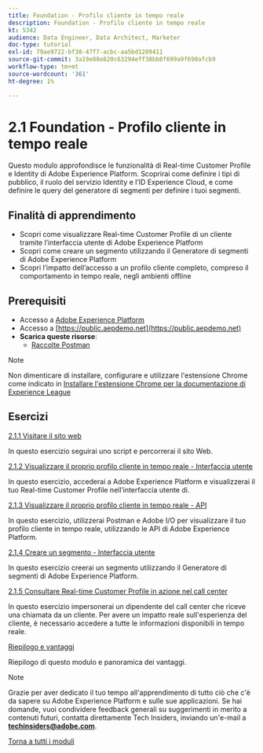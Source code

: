 ```yaml
---
title: Foundation - Profilo cliente in tempo reale
description: Foundation - Profilo cliente in tempo reale
kt: 5342
audience: Data Engineer, Data Architect, Marketer
doc-type: tutorial
exl-id: 79ae9722-bf38-47f7-acbc-aa5bd1289411
source-git-commit: 3a19e88e820c63294eff38bb8f699a9f690afcb9
workflow-type: tm+mt
source-wordcount: '361'
ht-degree: 1%

---
```


# 2.1 Foundation - Profilo cliente in tempo reale

Questo modulo approfondisce le funzionalità di Real-time Customer Profile e Identity di Adobe Experience Platform. Scoprirai come definire i tipi di pubblico, il ruolo del servizio Identity e l’ID Experience Cloud, e come definire le query del generatore di segmenti per definire i tuoi segmenti.

## Finalità di apprendimento

- Scopri come visualizzare Real-time Customer Profile di un cliente tramite l’interfaccia utente di Adobe Experience Platform
- Scopri come creare un segmento utilizzando il Generatore di segmenti di Adobe Experience Platform
- Scopri l’impatto dell’accesso a un profilo cliente completo, compreso il comportamento in tempo reale, negli ambienti offline

## Prerequisiti

- Accesso a [Adobe Experience Platform](https://experience.adobe.com/platform)
- Accesso a [https://public.aepdemo.net](https://public.aepdemo.net)
- **Scarica queste risorse**:
   - [Raccolte Postman](./../../../assets/postman/postman_profile.zip)

>[!NOTE]
>
>Non dimenticare di installare, configurare e utilizzare l&#39;estensione Chrome come indicato in [Installare l&#39;estensione Chrome per la documentazione di Experience League](../../gettingstarted/gettingstarted/ex1.md)

## Esercizi

[2.1.1 Visitare il sito web](./ex1.md)

In questo esercizio seguirai uno script e percorrerai il sito Web.

[2.1.2 Visualizzare il proprio profilo cliente in tempo reale - Interfaccia utente](./ex2.md)

In questo esercizio, accederai a Adobe Experience Platform e visualizzerai il tuo Real-time Customer Profile nell’interfaccia utente di.

[2.1.3 Visualizzare il proprio profilo cliente in tempo reale - API](./ex3.md)

In questo esercizio, utilizzerai Postman e Adobe I/O per visualizzare il tuo profilo cliente in tempo reale, utilizzando le API di Adobe Experience Platform.

[2.1.4 Creare un segmento - Interfaccia utente](./ex4.md)

In questo esercizio creerai un segmento utilizzando il Generatore di segmenti di Adobe Experience Platform.

[2.1.5 Consultare Real-time Customer Profile in azione nel call center](./ex5.md)

In questo esercizio impersonerai un dipendente del call center che riceve una chiamata da un cliente. Per avere un impatto reale sull&#39;esperienza del cliente, è necessario accedere a tutte le informazioni disponibili in tempo reale.

[Riepilogo e vantaggi](./summary.md)

Riepilogo di questo modulo e panoramica dei vantaggi.

>[!NOTE]
>
>Grazie per aver dedicato il tuo tempo all&#39;apprendimento di tutto ciò che c&#39;è da sapere su Adobe Experience Platform e sulle sue applicazioni. Se hai domande, vuoi condividere feedback generali su suggerimenti in merito a contenuti futuri, contatta direttamente Tech Insiders, inviando un&#39;e-mail a **techinsiders@adobe.com**.

[Torna a tutti i moduli](../../../overview.md)
